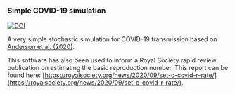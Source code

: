 ### Simple COVID-19 simulation

[![DOI](https://zenodo.org/badge/DOI/10.5281/zenodo.4680055.svg)](https://doi.org/10.5281/zenodo.4680055)

A very simple stochastic simulation for COVID-19 transmission based on [Anderson et al. (2020)](https://www.thelancet.com/journals/lancet/article/PIIS0140-6736(20)30567-5/fulltext).

This software has also been used to inform a Royal Society rapid review publication on estimating the basic reproduction number. This report can be found here: [https://royalsociety.org/news/2020/09/set-c-covid-r-rate/](https://royalsociety.org/news/2020/09/set-c-covid-r-rate/).


